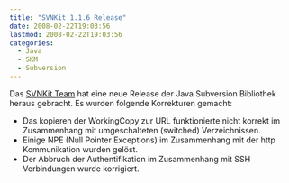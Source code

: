 ```yaml
---
title: "SVNKit 1.1.6 Release"
date: 2008-02-22T19:03:56
lastmod: 2008-02-22T19:03:56
categories:
  - Java
  - SKM
  - Subversion
---
```

Das [SVNKit Team](http://www.svnkit.com "SVNKit Team") hat eine neue Release der Java Subversion Bibliothek heraus gebracht. 
Es wurden folgende Korrekturen gemacht:
+ Das kopieren der WorkingCopy zur URL funktionierte nicht korrekt im Zusammenhang mit umgeschalteten (switched) Verzeichnissen.
+ Einige NPE (Null Pointer Exceptions) im Zusammenhang mit der http Kommunikation wurden gelöst.
+ Der Abbruch der Authentifikation im Zusammenhang mit SSH Verbindungen wurde korrigiert.

